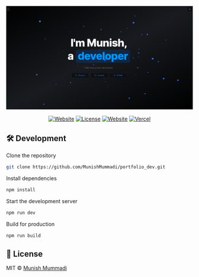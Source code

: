 <div align="center">

<a target="_blank" href="https://nuro.dev">
    <img alt='Website' src="./public/screenshot.png" />
</a>

[![Website](https://img.shields.io/badge/%20%F0%9F%8F%A1%20website-0072ff.svg?longCache=true&style=for-the-badge)](https://nuro.dev)
[![License](https://img.shields.io/badge/-mit-red.svg?longCache=true&style=for-the-badge)](https://github.com/tdemapp/website/blob/master/LICENSE)
[![Website](https://img.shields.io/badge/Deploy-brightgreen.svg?logo=vercel&longCache=true&style=for-the-badge)](https://vercel.com/import/project?template=https://github.com/nurodev/nuro.dev)
[![Vercel](https://img.shields.io/badge/-powered%20by%20vercel-black.svg?logo=vercel&longCache=true&style=for-the-badge)](https://vercel.com/home?utm_source=nuro&utm_campaign=oss)

</div>

## 🛠 Development

Clone the repository

```zsh
git clone https://github.com/MunishMummadi/portfolio_dev.git
```

Install dependencies

```zsh
npm install

```

Start the development server

```zsh
npm run dev

```

Build for production

```zsh
npm run build

```

## 📄 License

MIT © [Munish Mummadi](https://github.com/MunishMummadi/portfolio_dev/blob/main/LICENSE)